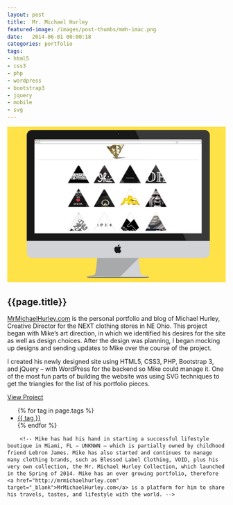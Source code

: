 ```yaml
---
layout: post
title:  Mr. Michael Hurley
featured-image: /images/post-thumbs/mmh-imac.png
date:   2014-06-01 00:00:18
categories: portfolio
tags: 
- html5 
- css3
- php
- wordpress
- bootstrap3
- jquery
- mobile
- svg
---
```

<section class="feature-image">
	<img src="/images/post-img/mmh-imac.jpg" alt="MrMichaelHurley.com">
</section>

<section class="post-intro">
	<h1>{{page.title}}</h1>
	<p><a href="http://mrmichaelhurley.com" target="_blank">MrMichaelHurley.com</a> is the personal portfolio and blog of Michael Hurley, Creative Director for the NEXT clothing stores in NE Ohio. This project began with Mike’s art direction, in which we identified his desires for the site as well as design choices. After the design was planning, I began mocking up designs and sending updates to Mike over the course of the project.</p>
	<p>I created his newly designed site using HTML5, CSS3, PHP, Bootstrap 3, and jQuery – with WordPress for the backend so Mike could manage it. One of the most fun parts of building the website was using SVG techniques to get the triangles for the list of his portfolio pieces.</p>
	 <a href="http://mrmichaelhurley.com" target="_blank" class="view-project tooltip">View Project</a>

<aside class="tags">
	<div class="tags-inner">
	  	<ul>
			{% for tag in page.tags %}
				<li><a href="/tag/{{tag}}" title="view all projects that pertain to {{tag}}">{{ tag }}</a></li>
			{% endfor %}
		</ul>
	</div>
</aside>


		<!-- Mike has had his hand in starting a successful lifestyle boutique in Miami, FL – UNKNWN – which is partially owned by childhood friend Lebron James. Mike has also started and continues to manage many clothing brands, such as Blessed Label Clothing, VOID, plus his very own collection, the Mr. Michael Hurley Collection, which launched in the Spring of 2014. Mike has an ever growing portfolio, therefore <a href="http://mrmichaelhurley.com" target="_blank">MrMichaelHurley.com</a> is a platform for him to share his travels, tastes, and lifestyle with the world. -->
</section>